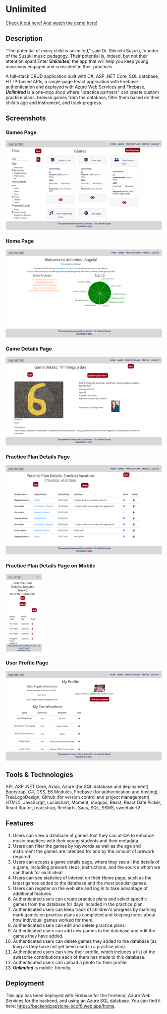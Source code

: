 # Unlimited
[Check it out here!](https://backendcapstone-bccf6.web.app/home)
[And watch the demo here!](https://www.loom.com/share/0ee8e1f1d49e478eab1c805aa5038d86?sharedAppSource=personal_library)

## Description
"The potential of every child is unlimited," said Dr. Shinichi Suzuki, founder of the Suzuki music pedagogy. Their potential is, indeed, but not their attention span! Enter ***Unlimited***, the app that will help you keep young musicians engaged and consistent in their practices.

A full-stack CRUD application built with C#, ASP .NET Core, SQL database, HTTP-based APIs, a single-page React application with Firebase authentication and deployed with Azure Web Services and Firebase, ***Unlimited*** is a one-stop shop where "practice partners" can create custom practice plans, browse games from the database, filter them based on their child's age and instrument, and track progress.

## Screenshots
### Games Page
![Games Page](./BackendCapstone/backendcapstone.ui/src/images_backend_capstone/GamesPage.PNG)
### Home Page
![Home Page](./BackendCapstone/backendcapstone.ui/src/images_backend_capstone/HomePage.PNG)
### Game Details Page
![Game Details Page](./BackendCapstone/backendcapstone.ui/src/images_backend_capstone/GameDetailsPage.PNG)
### Practice Plan Details Page
![Practice Plan Page](./BackendCapstone/backendcapstone.ui/src/images_backend_capstone/PracticePlanPage.PNG)
### Practice Plan Details Page on Mobile
![Practice Plan Page on Mobile](./BackendCapstone/backendcapstone.ui/src/images_backend_capstone/mobile.PNG)
### User Profile Page
![User Profile Page](./BackendCapstone/backendcapstone.ui/src/images_backend_capstone/UserProfilePage.PNG)

## Tools & Technologies
API, ASP .NET Core, Axios, Azure (for SQL database and deployment), Bootstrap, C#, CSS, E6 Modules, Firebase (for authentication and hosting), FreeLogoDesign, Github (for version control and project management), HTML5, JavaScript, Lucidchart, Moment, moqups, React, React Date Picker, React Router, reactstrap, Recharts, Saas, SQL, SSMS, sweetalert2

## Features
1. Users can view a database of games that they can utilize to enhance music practices with their young students and their metadata. 
1. Users can filter the games by keywords as well as the age and instrument the games are intended for and by the amount of prework required.
1. Users can access a game details page, where they see all the details of a game, including prework steps, instructions, and the source whom we can thank for each idea!
1. Users can see statistics of interest on their Home page, such as the latest games added to the database and the most popular games.
1. Users can register on the web site and log in to take advantage of additional features.
1. Authenticated users can create practice plans and select specific games from the database for days included in the practice plan. 
1. Authenticated users can keep track of children's progress by marking mark games on practice plans as completed and keeping notes about how individual games worked for them.
1. Authenticated users can edit and delete practice plans.
1. Authenticated users can add new games to the database and edit the games they have added.
1. Authenticated users can delete games they added to the database (as long as they have not yet been used in a practice plan).
1. Authenticated users can view their profile, which includes a list of the awesome contributions each of them has made to this database.
1. Authenticated users can upload a photo for their profile. 
1. ***Unlimited*** is mobile-friendly. 

## Deployment
This app has been deployed with Firebase for the frontend, Azure Web Services for the backend, and using an Azure SQL database. You can find it here: https://backendcapstone-bccf6.web.app/home.
